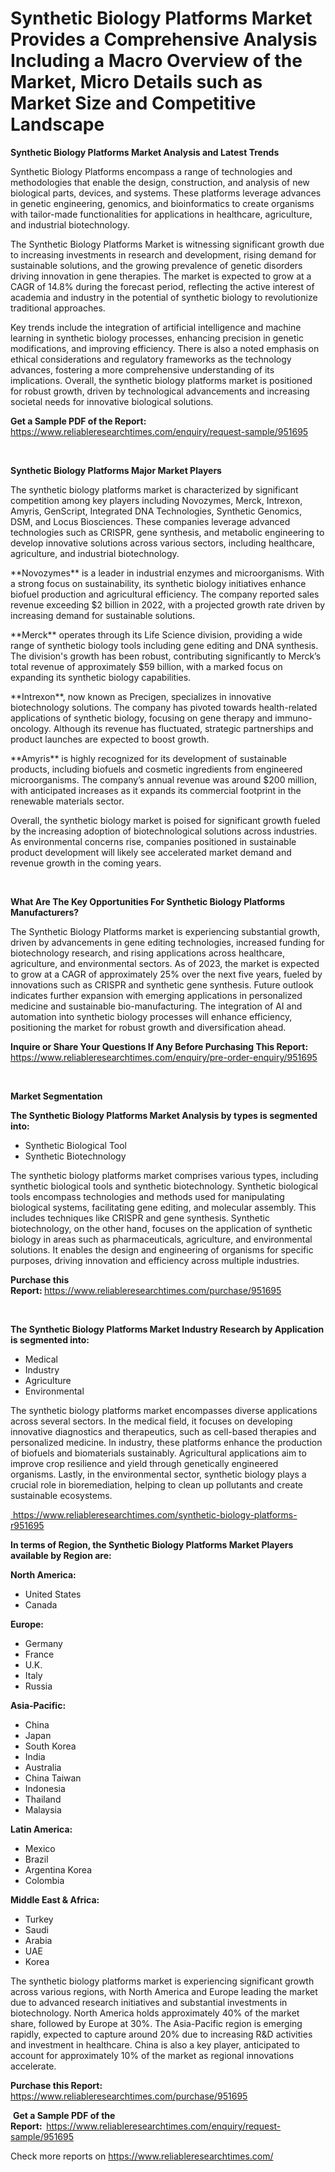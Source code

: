 <p><h1>Synthetic Biology Platforms Market Provides a Comprehensive Analysis Including a Macro Overview of the Market, Micro Details such as Market Size and Competitive Landscape</h1></p><p><strong>Synthetic Biology Platforms Market Analysis and Latest Trends</strong></p>
<p><p>Synthetic Biology Platforms encompass a range of technologies and methodologies that enable the design, construction, and analysis of new biological parts, devices, and systems. These platforms leverage advances in genetic engineering, genomics, and bioinformatics to create organisms with tailor-made functionalities for applications in healthcare, agriculture, and industrial biotechnology.</p><p>The Synthetic Biology Platforms Market is witnessing significant growth due to increasing investments in research and development, rising demand for sustainable solutions, and the growing prevalence of genetic disorders driving innovation in gene therapies. The market is expected to grow at a CAGR of 14.8% during the forecast period, reflecting the active interest of academia and industry in the potential of synthetic biology to revolutionize traditional approaches. </p><p>Key trends include the integration of artificial intelligence and machine learning in synthetic biology processes, enhancing precision in genetic modifications, and improving efficiency. There is also a noted emphasis on ethical considerations and regulatory frameworks as the technology advances, fostering a more comprehensive understanding of its implications. Overall, the synthetic biology platforms market is positioned for robust growth, driven by technological advancements and increasing societal needs for innovative biological solutions.</p></p>
<p><strong>Get a Sample PDF of the Report:&nbsp;</strong> <a href="https://www.reliableresearchtimes.com/enquiry/request-sample/951695?utm_campaign=2938&utm_medium=2&utm_source=Github&utm_content=ia&utm_term=06032025&utm_id=synthetic-biology-platforms">https://www.reliableresearchtimes.com/enquiry/request-sample/951695</a></p>
<p>&nbsp;</p>
<p><strong>Synthetic Biology Platforms Major Market Players</strong></p>
<p><p>The synthetic biology platforms market is characterized by significant competition among key players including Novozymes, Merck, Intrexon, Amyris, GenScript, Integrated DNA Technologies, Synthetic Genomics, DSM, and Locus Biosciences. These companies leverage advanced technologies such as CRISPR, gene synthesis, and metabolic engineering to develop innovative solutions across various sectors, including healthcare, agriculture, and industrial biotechnology.</p><p>**Novozymes** is a leader in industrial enzymes and microorganisms. With a strong focus on sustainability, its synthetic biology initiatives enhance biofuel production and agricultural efficiency. The company reported sales revenue exceeding $2 billion in 2022, with a projected growth rate driven by increasing demand for sustainable solutions.</p><p>**Merck** operates through its Life Science division, providing a wide range of synthetic biology tools including gene editing and DNA synthesis. The division's growth has been robust, contributing significantly to Merck’s total revenue of approximately $59 billion, with a marked focus on expanding its synthetic biology capabilities.</p><p>**Intrexon**, now known as Precigen, specializes in innovative biotechnology solutions. The company has pivoted towards health-related applications of synthetic biology, focusing on gene therapy and immuno-oncology. Although its revenue has fluctuated, strategic partnerships and product launches are expected to boost growth.</p><p>**Amyris** is highly recognized for its development of sustainable products, including biofuels and cosmetic ingredients from engineered microorganisms. The company’s annual revenue was around $200 million, with anticipated increases as it expands its commercial footprint in the renewable materials sector.</p><p>Overall, the synthetic biology market is poised for significant growth fueled by the increasing adoption of biotechnological solutions across industries. As environmental concerns rise, companies positioned in sustainable product development will likely see accelerated market demand and revenue growth in the coming years.</p></p>
<p>&nbsp;</p>
<p><strong>What Are The Key Opportunities For Synthetic Biology Platforms Manufacturers?</strong></p>
<p><p>The Synthetic Biology Platforms market is experiencing substantial growth, driven by advancements in gene editing technologies, increased funding for biotechnology research, and rising applications across healthcare, agriculture, and environmental sectors. As of 2023, the market is expected to grow at a CAGR of approximately 25% over the next five years, fueled by innovations such as CRISPR and synthetic gene synthesis. Future outlook indicates further expansion with emerging applications in personalized medicine and sustainable bio-manufacturing. The integration of AI and automation into synthetic biology processes will enhance efficiency, positioning the market for robust growth and diversification ahead.</p></p>
<p><strong>Inquire or Share Your Questions If Any Before Purchasing This Report:</strong> <a href="https://www.reliableresearchtimes.com/enquiry/pre-order-enquiry/951695?utm_campaign=2938&utm_medium=2&utm_source=Github&utm_content=ia&utm_term=06032025&utm_id=synthetic-biology-platforms">https://www.reliableresearchtimes.com/enquiry/pre-order-enquiry/951695</a></p>
<p>&nbsp;</p>
<p><strong>Market Segmentation</strong></p>
<p><strong>The Synthetic Biology Platforms Market Analysis by types is segmented into:</strong></p>
<p><ul><li>Synthetic Biological Tool</li><li>Synthetic Biotechnology</li></ul></p>
<p><p>The synthetic biology platforms market comprises various types, including synthetic biological tools and synthetic biotechnology. Synthetic biological tools encompass technologies and methods used for manipulating biological systems, facilitating gene editing, and molecular assembly. This includes techniques like CRISPR and gene synthesis. Synthetic biotechnology, on the other hand, focuses on the application of synthetic biology in areas such as pharmaceuticals, agriculture, and environmental solutions. It enables the design and engineering of organisms for specific purposes, driving innovation and efficiency across multiple industries.</p></p>
<p><strong>Purchase this Report:&nbsp;</strong><a href="https://www.reliableresearchtimes.com/purchase/951695?utm_campaign=2938&utm_medium=2&utm_source=Github&utm_content=ia&utm_term=06032025&utm_id=synthetic-biology-platforms">https://www.reliableresearchtimes.com/purchase/951695</a></p>
<p>&nbsp;</p>
<p><strong>The Synthetic Biology Platforms Market Industry Research by Application is segmented into:</strong></p>
<p><ul><li>Medical</li><li>Industry</li><li>Agriculture</li><li>Environmental</li></ul></p>
<p><p>The synthetic biology platforms market encompasses diverse applications across several sectors. In the medical field, it focuses on developing innovative diagnostics and therapeutics, such as cell-based therapies and personalized medicine. In industry, these platforms enhance the production of biofuels and biomaterials sustainably. Agricultural applications aim to improve crop resilience and yield through genetically engineered organisms. Lastly, in the environmental sector, synthetic biology plays a crucial role in bioremediation, helping to clean up pollutants and create sustainable ecosystems.</p></p>
<p><a href="https://www.reliableresearchtimes.com/synthetic-biology-platforms-r951695?utm_campaign=2938&utm_medium=2&utm_source=Github&utm_content=ia&utm_term=06032025&utm_id=synthetic-biology-platforms">&nbsp;https://www.reliableresearchtimes.com/synthetic-biology-platforms-r951695</a></p>
<p><strong>In terms of Region, the Synthetic Biology Platforms Market Players available by Region are:</strong></p>
<p>
    <p> <strong> North America: </strong>
        <ul>
            <li>United States</li>
            <li>Canada</li>
        </ul>
        </p> 
    <p> <strong> Europe: </strong>
        <ul>
            <li>Germany</li>
            <li>France</li>
            <li>U.K.</li>
            <li>Italy</li>
            <li>Russia</li>
        </ul>
        </p> 
    <p> <strong> Asia-Pacific: </strong>
        <ul>
            <li>China</li>
            <li>Japan</li>
            <li>South Korea</li>
            <li>India</li>
            <li>Australia</li>
            <li>China Taiwan</li>
            <li>Indonesia</li>
            <li>Thailand</li>
            <li>Malaysia</li>
        </ul>
        </p> 
    <p> <strong> Latin America: </strong>
        <ul>
            <li>Mexico</li>
            <li>Brazil</li>
            <li>Argentina Korea</li>
            <li>Colombia</li>
        </ul>
        </p> 
    <p> <strong> Middle East & Africa: </strong>
        <ul>
            <li>Turkey</li>
            <li>Saudi</li>
            <li>Arabia</li>
            <li>UAE</li>
            <li>Korea</li>
        </ul>
    </p>
    </p>
<p><p>The synthetic biology platforms market is experiencing significant growth across various regions, with North America and Europe leading the market due to advanced research initiatives and substantial investments in biotechnology. North America holds approximately 40% of the market share, followed by Europe at 30%. The Asia-Pacific region is emerging rapidly, expected to capture around 20% due to increasing R&D activities and investment in healthcare. China is also a key player, anticipated to account for approximately 10% of the market as regional innovations accelerate.</p></p>
<p><strong>Purchase this Report: </strong><a href="https://www.reliableresearchtimes.com/purchase/951695?utm_campaign=2938&utm_medium=2&utm_source=Github&utm_content=ia&utm_term=06032025&utm_id=synthetic-biology-platforms">https://www.reliableresearchtimes.com/purchase/951695</a></p>
<p>&nbsp;<strong>Get a Sample PDF of the Report:&nbsp;&nbsp;</strong><a href="https://www.reliableresearchtimes.com/enquiry/request-sample/951695?utm_campaign=2938&utm_medium=2&utm_source=Github&utm_content=ia&utm_term=06032025&utm_id=synthetic-biology-platforms">https://www.reliableresearchtimes.com/enquiry/request-sample/951695</a></p>
<p><strong></strong></p>
<p>Check more reports on <a href="https://www.reliableresearchtimes.com/?utm_campaign=2938&utm_medium=2&utm_source=Github&utm_content=ia&utm_term=06032025&utm_id=synthetic-biology-platforms">https://www.reliableresearchtimes.com/</a></p>